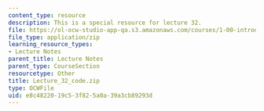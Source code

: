 ```yaml
---
content_type: resource
description: This is a special resource for lecture 32.
file: https://ol-ocw-studio-app-qa.s3.amazonaws.com/courses/1-00-introduction-to-computers-and-engineering-problem-solving-spring-2012/e8c4822019c53f825a0a39a3cb89293d_Lecture_32_code.zip
file_type: application/zip
learning_resource_types:
- Lecture Notes
parent_title: Lecture Notes
parent_type: CourseSection
resourcetype: Other
title: Lecture_32_code.zip
type: OCWFile
uid: e8c48220-19c5-3f82-5a0a-39a3cb89293d
---
```


